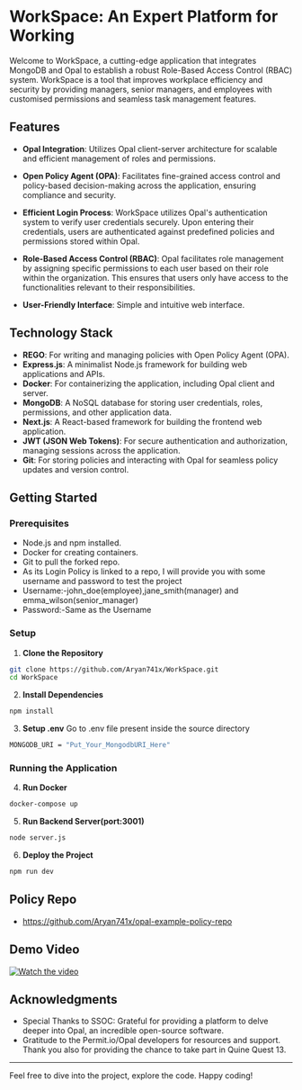 # WorkSpace: An Expert Platform for Working

Welcome to WorkSpace, a cutting-edge application that integrates MongoDB and Opal to establish a robust Role-Based Access Control (RBAC) system. WorkSpace is a tool that improves workplace efficiency and security by providing managers, senior managers, and employees with customised permissions and seamless task management features.

## Features

- **Opal Integration**: Utilizes Opal client-server architecture for scalable and efficient management of roles and permissions.
 
- **Open Policy Agent (OPA)**: Facilitates fine-grained access control and policy-based decision-making across the application, ensuring compliance and security.

- **Efficient Login Process**:   WorkSpace utilizes Opal's authentication system to verify user credentials securely. Upon entering their credentials, users are authenticated against predefined policies and permissions stored within Opal. 

- **Role-Based Access Control (RBAC)**: Opal facilitates role management by assigning specific permissions to each user based on their role within the organization. This ensures that users only have access to the functionalities relevant to their responsibilities.

- **User-Friendly Interface**: Simple and intuitive web interface.

## Technology Stack

- **REGO**: For writing and managing policies with Open Policy Agent (OPA).
- **Express.js**: A minimalist Node.js framework for building web applications and APIs.
- **Docker**: For containerizing the application, including Opal client and server.
- **MongoDB**: A NoSQL database for storing user credentials, roles, permissions, and other application data.
- **Next.js**: A React-based framework for building the frontend web application.
- **JWT (JSON Web Tokens)**: For secure authentication and authorization, managing sessions across the application.
- **Git**: For storing policies and interacting with Opal for seamless policy updates and version control.

## Getting Started

### Prerequisites

- Node.js and npm installed.
- Docker for creating containers.
- Git to pull the forked repo.
- As its Login Policy is linked to a repo, I will provide you with some username and password to test the project
- Username:-john_doe(employee),jane_smith(manager) and emma_wilson(senior_manager)
- Password:-Same as the Username

### Setup

1. **Clone the Repository**

```bash
git clone https://github.com/Aryan741x/WorkSpace.git
cd WorkSpace
```

2. **Install Dependencies**

```bash
npm install
```

3. **Setup .env**
Go to .env file present inside the source directory
```bash
MONGODB_URI = "Put_Your_MongodbURI_Here"
```

### Running the Application

4. **Run Docker**
```bash
docker-compose up
```
5. **Run Backend Server(port:3001)**
```bash
node server.js
```
6. **Deploy the Project**
```bash
npm run dev
```

## Policy Repo
- https://github.com/Aryan741x/opal-example-policy-repo

## Demo Video

[![Watch the video](https://img.youtube.com/vi/uHIlTTT5g5M/maxresdefault.jpg)](https://www.youtube.com/watch?v=uHIlTTT5g5M)

## Acknowledgments

- Special Thanks to SSOC: Grateful for providing a platform to delve deeper into Opal, an incredible open-source software.
- Gratitude to the Permit.io/Opal developers for resources and support. Thank you also for providing the chance to take part in Quine Quest 13.

---

Feel free to dive into the project, explore the code. Happy coding!
